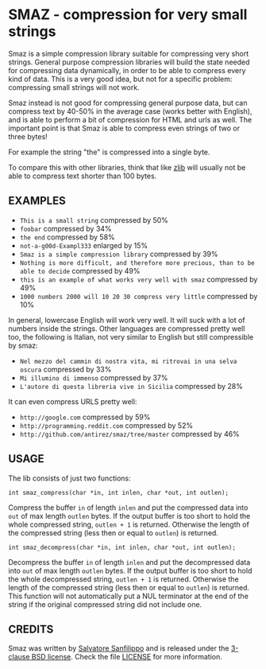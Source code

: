SMAZ - compression for very small strings
=========================================

Smaz is a simple compression library suitable for compressing very short
strings.  General purpose compression libraries will build the state
needed for compressing data dynamically, in order to be able to compress
every kind of data.  This is a very good idea, but not for a specific
problem: compressing small strings will not work.

Smaz instead is not good for compressing general purpose data, but can
compress text by 40-50% in the average case (works better with English),
and is able to perform a bit of compression for HTML and urls as well.
The important point is that Smaz is able to compress even strings of two
or three bytes!

For example the string "the" is compressed into a single byte.

To compare this with other libraries, think that like [zlib][] will
usually not be able to compress text shorter than 100 bytes.


EXAMPLES
--------

- `This is a small string` compressed by 50%
- `foobar` compressed by 34%
- `the end` compressed by 58%
- `not-a-g00d-Exampl333` enlarged by 15%
- `Smaz is a simple compression library` compressed by 39%
- `Nothing is more difficult, and therefore more precious, than to be
  able to decide` compressed by 49%
- `this is an example of what works very well with smaz` compressed by 49%
- `1000 numbers 2000 will 10 20 30 compress very little` compressed by 10%

In general, lowercase English will work very well.  It will suck with a
lot of numbers inside the strings.  Other languages are compressed
pretty well too, the following is Italian, not very similar to English
but still compressible by smaz:

- `Nel mezzo del cammin di nostra vita, mi ritrovai in una selva oscura`
  compressed by 33%
- `Mi illumino di immenso` compressed by 37%
- `L'autore di questa libreria vive in Sicilia` compressed by 28%

It can even compress URLS pretty well:

- `http://google.com` compressed by 59%
- `http://programming.reddit.com` compressed by 52%
- `http://github.com/antirez/smaz/tree/master` compressed by 46%


USAGE
-----

The lib consists of just two functions:

    int smaz_compress(char *in, int inlen, char *out, int outlen);

Compress the buffer `in` of length `inlen` and put the compressed data
into `out` of max length `outlen` bytes.  If the output buffer is too
short to hold the whole compressed string, `outlen + 1` is returned.
Otherwise the length of the compressed string (less then or equal to
`outlen`) is returned.

    int smaz_decompress(char *in, int inlen, char *out, int outlen);

Decompress the buffer `in` of length `inlen` and put the decompressed
data into `out` of max length `outlen` bytes.  If the output buffer is
too short to hold the whole decompressed string, `outlen + 1` is
returned.  Otherwise the length of the compressed string (less then or
equal to `outlen`) is returned.  This function will not automatically
put a NUL terminator at the end of the string if the original compressed
string did not include one.


CREDITS
-------

Smaz was written by [Salvatore Sanfilippo][antirez] and is released
under the [3-clause BSD license][bsd].  Check the file [LICENSE][] for
more information.

[zlib]:    https://github.com/madler/zlib
[antirez]: https://github.com/antirez
[bsd]:     https://en.wikipedia.org/wiki/BSD_licenses
[LICENSE]: LICENSE
